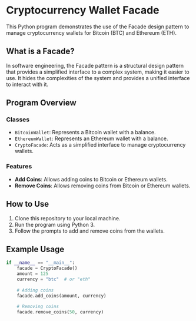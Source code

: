 # Cryptocurrency Wallet Facade

This Python program demonstrates the use of the Facade design pattern to manage cryptocurrency wallets for Bitcoin (BTC) and Ethereum (ETH).

## What is a Facade?

In software engineering, the Facade pattern is a structural design pattern that provides a simplified interface to a complex system, making it easier to use. It hides the complexities of the system and provides a unified interface to interact with it.

## Program Overview

### Classes

- `BitcoinWallet`: Represents a Bitcoin wallet with a balance.
- `EthereumWallet`: Represents an Ethereum wallet with a balance.
- `CryptoFacade`: Acts as a simplified interface to manage cryptocurrency wallets.

### Features

- **Add Coins**: Allows adding coins to Bitcoin or Ethereum wallets.
- **Remove Coins**: Allows removing coins from Bitcoin or Ethereum wallets.

## How to Use

1. Clone this repository to your local machine.
2. Run the program using Python 3.
3. Follow the prompts to add and remove coins from the wallets.

## Example Usage

```python
if __name__ == "__main__":
    facade = CryptoFacade()
    amount = 125
    currency = "btc"  # or "eth"
    
    # Adding coins
    facade.add_coins(amount, currency)
    
    # Removing coins
    facade.remove_coins(50, currency)
